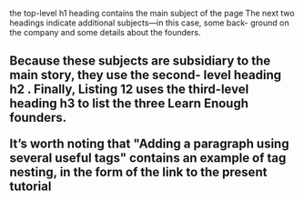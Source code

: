  the top-level h1 heading contains
the main subject of the page
The next two headings indicate additional subjects—in this case, some back-
ground on the company and some details about the founders.<h2><h2>

Because these subjects are subsidiary to the main story, they use the second-
level heading h2 . Finally, Listing 12 uses the third-level heading h3 to list the
three Learn Enough founders.

It’s worth noting that "Adding a paragraph using several useful tags" contains an example of tag nesting, in the form
of the link to the present tutorial